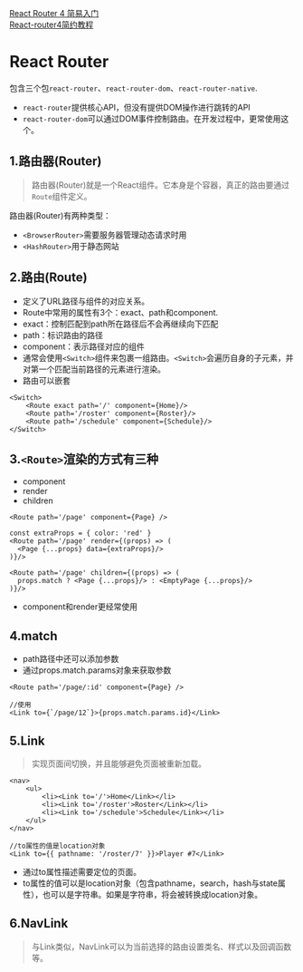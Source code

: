 [React Router 4 简易入门](https://segmentfault.com/a/1190000010174260)<br>
[React-router4简约教程](http://react-china.org/t/react-router4/15843)<br>

# React Router
包含三个包`react-router`、`react-router-dom`、`react-router-native`.<br>

* `react-router`提供核心API，但没有提供DOM操作进行跳转的API
* `react-router-dom`可以通过DOM事件控制路由。在开发过程中，更常使用这个。

## 1.路由器(Router)
>路由器(Router)就是一个React组件。它本身是个容器，真正的路由要通过`Route`组件定义。

路由器(Router)有两种类型：<br>

* `<BrowserRouter>`需要服务器管理动态请求时用
* `<HashRouter>`用于静态网站

## 2.路由(Route)
* 定义了URL路径与组件的对应关系。
* Route中常用的属性有3个：exact、path和component.
* exact：控制匹配到path所在路径后不会再继续向下匹配
* path：标识路由的路径
* component：表示路径对应的组件
* 通常会使用`<Switch>`组件来包裹一组路由。`<Switch>`会遍历自身的子元素，并对第一个匹配当前路径的元素进行渲染。
* 路由可以嵌套
```
<Switch>
    <Route exact path='/' component={Home}/>
    <Route path='/roster' component={Roster}/>
    <Route path='/schedule' component={Schedule}/>
</Switch>
```

## 3.`<Route>`渲染的方式有三种
* component
* render
* children
```
<Route path='/page' component={Page} />

const extraProps = { color: 'red' }
<Route path='/page' render={(props) => (
  <Page {...props} data={extraProps}/>
)}/>

<Route path='/page' children={(props) => (
  props.match ? <Page {...props}/> : <EmptyPage {...props}/>
)}/>
```
* component和render更经常使用

## 4.match
* path路径中还可以添加参数
* 通过props.match.params对象来获取参数
```
<Route path='/page/:id' component={Page} />

//使用
<Link to={`/page/12`}>{props.match.params.id}</Link>
```

## 5.Link
>实现页面间切换，并且能够避免页面被重新加载。

```
<nav>
    <ul>
        <li><Link to='/'>Home</Link></li>
        <li><Link to='/roster'>Roster</Link></li>
        <li><Link to='/schedule'>Schedule</Link></li>
    </ul>
</nav>

//to属性的值是location对象
<Link to={{ pathname: '/roster/7' }}>Player #7</Link>
```

* 通过to属性描述需要定位的页面。
* to属性的值可以是location对象（包含pathname，search，hash与state属性），也可以是字符串。如果是字符串，将会被转换成location对象。

## 6.NavLink
>与Link类似，NavLink可以为当前选择的路由设置类名、样式以及回调函数等。